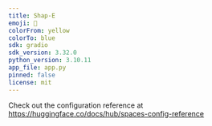 ```yaml
---
title: Shap-E
emoji: 🧢
colorFrom: yellow
colorTo: blue
sdk: gradio
sdk_version: 3.32.0
python_version: 3.10.11
app_file: app.py
pinned: false
license: mit
---
```


Check out the configuration reference at https://huggingface.co/docs/hub/spaces-config-reference
